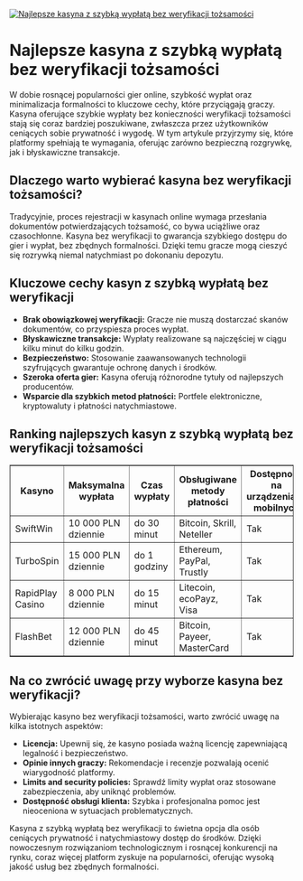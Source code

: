 [![Najlepsze kasyna z szybką wypłatą bez weryfikacji tożsamości](https://123-caf.pages.dev/gitsignup.png)](https://vrmoo.ru/Bt82HjjY)

<h1>Najlepsze kasyna z szybką wypłatą bez weryfikacji tożsamości</h1> <p>W dobie rosnącej popularności gier online, szybkość wypłat oraz minimalizacja formalności to kluczowe cechy, które przyciągają graczy. Kasyna oferujące szybkie wypłaty bez konieczności weryfikacji tożsamości stają się coraz bardziej poszukiwane, zwłaszcza przez użytkowników ceniących sobie prywatność i wygodę. W tym artykule przyjrzymy się, które platformy spełniają te wymagania, oferując zarówno bezpieczną rozgrywkę, jak i błyskawiczne transakcje.</p>  <h2>Dlaczego warto wybierać kasyna bez weryfikacji tożsamości?</h2> <p>Tradycyjnie, proces rejestracji w kasynach online wymaga przesłania dokumentów potwierdzających tożsamość, co bywa uciążliwe oraz czasochłonne. Kasyna bez weryfikacji to gwarancja szybkiego dostępu do gier i wypłat, bez zbędnych formalności. Dzięki temu gracze mogą cieszyć się rozrywką niemal natychmiast po dokonaniu depozytu.</p>  <h2>Kluczowe cechy kasyn z szybką wypłatą bez weryfikacji</h2> <ul>   <li><strong>Brak obowiązkowej weryfikacji:</strong> Gracze nie muszą dostarczać skanów dokumentów, co przyspiesza proces wypłat.</li>   <li><strong>Błyskawiczne transakcje:</strong> Wypłaty realizowane są najczęściej w ciągu kilku minut do kilku godzin.</li>   <li><strong>Bezpieczeństwo:</strong> Stosowanie zaawansowanych technologii szyfrujących gwarantuje ochronę danych i środków.</li>   <li><strong>Szeroka oferta gier:</strong> Kasyna oferują różnorodne tytuły od najlepszych producentów.</li>   <li><strong>Wsparcie dla szybkich metod płatności:</strong> Portfele elektroniczne, kryptowaluty i płatności natychmiastowe.</li> </ul>  <h2>Ranking najlepszych kasyn z szybką wypłatą bez weryfikacji tożsamości</h2> <table border="1" cellpadding="8" cellspacing="0">   <thead>     <tr>       <th>Kasyno</th>       <th>Maksymalna wypłata</th>       <th>Czas wypłaty</th>       <th>Obsługiwane metody płatności</th>       <th>Dostępność na urządzeniach mobilnych</th>     </tr>   </thead>   <tbody>     <tr>       <td>SwiftWin</td>       <td>10 000 PLN dziennie</td>       <td>do 30 minut</td>       <td>Bitcoin, Skrill, Neteller</td>       <td>Tak</td>     </tr>     <tr>       <td>TurboSpin</td>       <td>15 000 PLN dziennie</td>       <td>do 1 godziny</td>       <td>Ethereum, PayPal, Trustly</td>       <td>Tak</td>     </tr>     <tr>       <td>RapidPlay Casino</td>       <td>8 000 PLN dziennie</td>       <td>do 15 minut</td>       <td>Litecoin, ecoPayz, Visa</td>       <td>Tak</td>     </tr>     <tr>       <td>FlashBet</td>       <td>12 000 PLN dziennie</td>       <td>do 45 minut</td>       <td>Bitcoin, Payeer, MasterCard</td>       <td>Tak</td>     </tr>   </tbody> </table>  <h2>Na co zwrócić uwagę przy wyborze kasyna bez weryfikacji?</h2> <p>Wybierając kasyno bez weryfikacji tożsamości, warto zwrócić uwagę na kilka istotnych aspektów:</p> <ul>   <li><strong>Licencja:</strong> Upewnij się, że kasyno posiada ważną licencję zapewniającą legalność i bezpieczeństwo.</li>   <li><strong>Opinie innych graczy:</strong> Rekomendacje i recenzje pozwalają ocenić wiarygodność platformy.</li>   <li><strong>Limits and security policies:</strong> Sprawdź limity wypłat oraz stosowane zabezpieczenia, aby uniknąć problemów.</li>   <li><strong>Dostępność obsługi klienta:</strong> Szybka i profesjonalna pomoc jest nieoceniona w sytuacjach problematycznych.</li> </ul>  <p>Kasyna z szybką wypłatą bez weryfikacji to świetna opcja dla osób ceniących prywatność i natychmiastowy dostęp do środków. Dzięki nowoczesnym rozwiązaniom technologicznym i rosnącej konkurencji na rynku, coraz więcej platform zyskuje na popularności, oferując wysoką jakość usług bez zbędnych formalności.</p>
